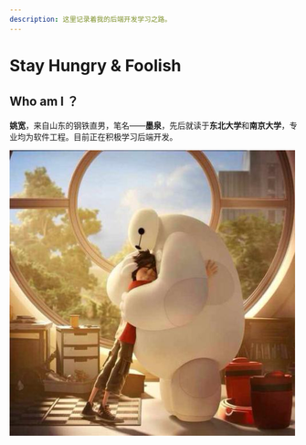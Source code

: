 ```yaml
---
description: 这里记录着我的后端开发学习之路。
---
```


# Stay Hungry & Foolish

## Who am I ？

**姚宽**，来自山东的钢铁直男，笔名——**墨泉**，先后就读于**东北大学**和**南京大学**，专业均为软件工程。目前正在积极学习后端开发。

![](.gitbook/assets/yk.jpg)


